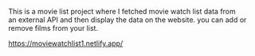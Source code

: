   This is a movie list project where I fetched movie watch list data from          
an external API and then display the data on the website. you can add or remove films from your list.                                                                                                                                                                                                                                                                         
  
https://moviewatchlist1.netlify.app/      
 
